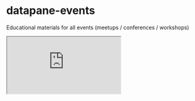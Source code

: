 # datapane-events
Educational materials for all events (meetups / conferences / workshops)

<iframe src='https://cloud.datapane.com/apps/W3DnrZk/datapane-events'></iframe>
